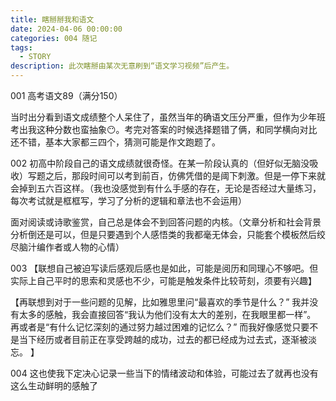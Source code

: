 ```yaml
---
title: 瞎掰掰我和语文
date: 2024-04-06 00:00:00
categories: 004 随记
tags:
  - STORY
description: 此次瞎掰由某次无意刷到“语文学习视频”后产生。
---
```

001
高考语文89（满分150）

当时出分看到语文成绩整个人呆住了，虽然当年的确语文压分严重，但作为少年班考出我这种分数也蛮抽象😶。考完对答案的时候选择题错了俩，和同学横向对比还不错，基本大家都三四个，猜测可能是作文跑题了。

002
初高中阶段自己的语文成绩就很奇怪。在某一阶段认真的（但好似无脑没吸收）写题之后，那段时间可以考到前百，仿佛凭借的是阈下刺激。但是一停下来就会掉到五六百这样。（我也没感觉到有什么手感的存在，无论是否经过大量练习，每次考试就是框框写，学习了分析的逻辑和章法也不会运用）

面对阅读或诗歌鉴赏，自己总是体会不到回答问题的内核。（文章分析和社会背景分析倒还是可以，但是只要遇到个人感悟类的我都毫无体会，只能套个模板然后绞尽脑汁编作者或人物的心情）

003
【联想自己被迫写读后感观后感也是如此，可能是阅历和同理心不够吧。但实际上自己平时的思索和灵感也不少，可能是触发条件比较苛刻，须要有兴趣】

【再联想到对于一些问题的见解，比如雅思里问“最喜欢的季节是什么？” 我并没有太多的感触，我会直接回答“我认为他们没有太大的差别，在我眼里都一样”。 再或者是“有什么记忆深刻的通过努力越过困难的记忆么？” 而我好像感觉只要不是当下经历或者目前正在享受跨越的成功，过去的都已经成为过去式，逐渐被淡忘。 】

004
这也使我下定决心记录一些当下的情绪波动和体验，可能过去了就再也没有这么生动鲜明的感触了